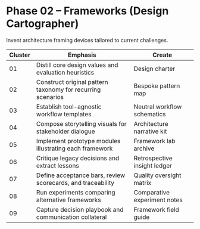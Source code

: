 # Phase 02 – Frameworks (Design Cartographer)

Invent architecture framing devices tailored to current challenges.

| Cluster | Emphasis | Create |
| --- | --- | --- |
| 01 | Distill core design values and evaluation heuristics | Design charter |
| 02 | Construct original pattern taxonomy for recurring scenarios | Bespoke pattern map |
| 03 | Establish tool-agnostic workflow templates | Neutral workflow schematics |
| 04 | Compose storytelling visuals for stakeholder dialogue | Architecture narrative kit |
| 05 | Implement prototype modules illustrating each framework | Framework lab archive |
| 06 | Critique legacy decisions and extract lessons | Retrospective insight ledger |
| 07 | Define acceptance bars, review scorecards, and traceability | Quality oversight matrix |
| 08 | Run experiments comparing alternative frameworks | Comparative experiment notes |
| 09 | Capture decision playbook and communication collateral | Framework field guide |
